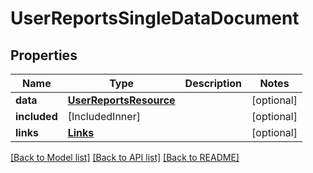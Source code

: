 # UserReportsSingleDataDocument

## Properties
Name | Type | Description | Notes
------------ | ------------- | ------------- | -------------
**data** | [**UserReportsResource**](UserReportsResource.md) |  | [optional] 
**included** | [IncludedInner] |  | [optional] 
**links** | [**Links**](Links.md) |  | [optional] 

[[Back to Model list]](../README.md#documentation-for-models) [[Back to API list]](../README.md#documentation-for-api-endpoints) [[Back to README]](../README.md)


